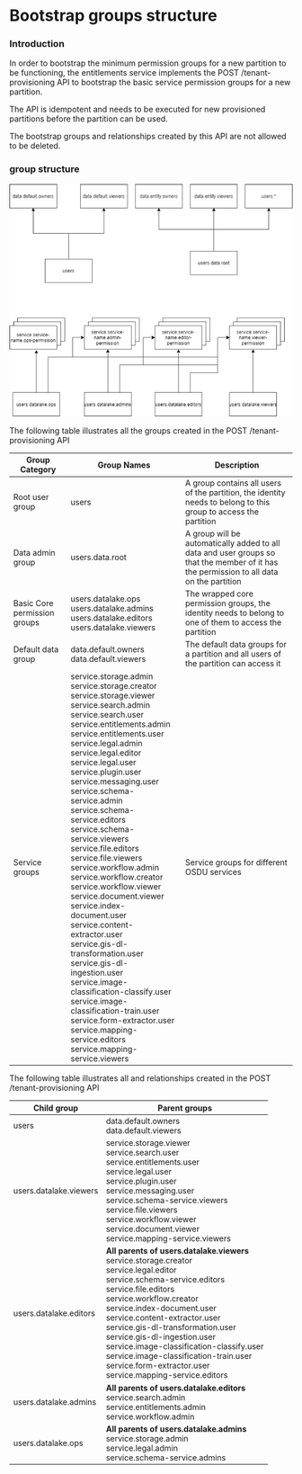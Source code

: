 # Bootstrap groups structure

### Introduction
In order to bootstrap the minimum permission groups for a new partition to be functioning, the entitlements service implements the POST /tenant-provisioning API to bootstrap the basic service permission groups for a new partition.

The API is idempotent and needs to be executed for new provisioned partitions before the partition can be used.

The bootstrap groups and relationships created by this API are not allowed to be deleted.

### group structure

![](bootstrap-hierarchy.png)

The following table illustrates all the groups created in the POST /tenant-provisioning API

| Group Category | Group Names | Description |
| -------------- | ----------- | ----------- |
| Root user group | users | A group contains all users of the partition, the identity needs to belong to this group to access the partition |
| Data admin group | users.data.root | A group will be automatically added to all data and user groups so that the member of it has the permission to all data on the partition |
| Basic Core permission groups | users.datalake.ops <br> users.datalake.admins <br> users.datalake.editors <br> users.datalake.viewers | The wrapped core permission groups, the identity needs to belong to one of them to access the partition |
| Default data group | data.default.owners <br> data.default.viewers | The default data groups for a partition and all users of the partition can access it |
| Service groups | service.storage.admin <br> service.storage.creator <br> service.storage.viewer <br> service.search.admin <br> service.search.user <br> service.entitlements.admin <br> service.entitlements.user <br> service.legal.admin <br> service.legal.editor <br> service.legal.user <br> service.plugin.user <br> service.messaging.user <br> service.schema-service.admin <br> service.schema-service.editors <br> service.schema-service.viewers <br> service.file.editors <br> service.file.viewers <br> service.workflow.admin <br> service.workflow.creator <br> service.workflow.viewer <br> service.document.viewer <br> service.index-document.user <br> service.content-extractor.user <br> service.gis-dl-transformation.user <br> service.gis-dl-ingestion.user <br> service.image-classification-classify.user <br> service.image-classification-train.user <br> service.form-extractor.user <br> service.mapping-service.editors <br> service.mapping-service.viewers | Service groups for different OSDU services |

The following table illustrates all and relationships created in the POST /tenant-provisioning API

| Child group | Parent groups |
| ----------- | ------------- |
| users | data.default.owners <br> data.default.viewers |
| users.datalake.viewers | service.storage.viewer <br> service.search.user <br> service.entitlements.user <br> service.legal.user <br> service.plugin.user <br> service.messaging.user <br> service.schema-service.viewers <br> service.file.viewers <br> service.workflow.viewer <br> service.document.viewer <br> service.mapping-service.viewers |
| users.datalake.editors | __All parents of users.datalake.viewers__ <br> service.storage.creator <br> service.legal.editor <br> service.schema-service.editors <br> service.file.editors <br> service.workflow.creator <br> service.index-document.user <br> service.content-extractor.user <br> service.gis-dl-transformation.user <br> service.gis-dl-ingestion.user <br> service.image-classification-classify.user <br> service.image-classification-train.user <br> service.form-extractor.user <br> service.mapping-service.editors |
| users.datalake.admins | __All parents of users.datalake.editors__ <br> service.search.admin <br> service.entitlements.admin <br> service.workflow.admin |
| users.datalake.ops | __All parents of users.datalake.admins__ <br> service.storage.admin <br> service.legal.admin <br> service.schema-service.admins |
